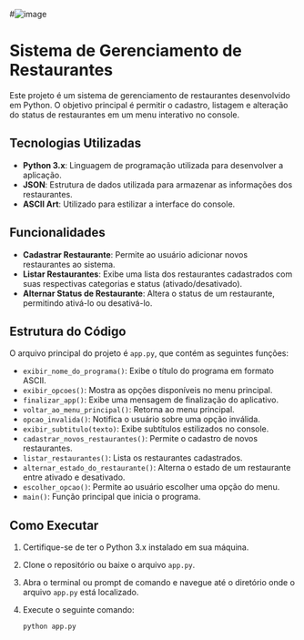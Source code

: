 #![image](https://github.com/user-attachments/assets/43a46a7c-2931-4098-9048-2457be181c88)

# Sistema de Gerenciamento de Restaurantes

Este projeto é um sistema de gerenciamento de restaurantes desenvolvido em Python. O objetivo principal é permitir o cadastro, listagem e alteração do status de restaurantes em um menu interativo no console.

## Tecnologias Utilizadas

- **Python 3.x**: Linguagem de programação utilizada para desenvolver a aplicação.
- **JSON**: Estrutura de dados utilizada para armazenar as informações dos restaurantes.
- **ASCII Art**: Utilizado para estilizar a interface do console.

## Funcionalidades

- **Cadastrar Restaurante**: Permite ao usuário adicionar novos restaurantes ao sistema.
- **Listar Restaurantes**: Exibe uma lista dos restaurantes cadastrados com suas respectivas categorias e status (ativado/desativado).
- **Alternar Status de Restaurante**: Altera o status de um restaurante, permitindo ativá-lo ou desativá-lo.

## Estrutura do Código

O arquivo principal do projeto é `app.py`, que contém as seguintes funções:

- `exibir_nome_do_programa()`: Exibe o título do programa em formato ASCII.
- `exibir_opcoes()`: Mostra as opções disponíveis no menu principal.
- `finalizar_app()`: Exibe uma mensagem de finalização do aplicativo.
- `voltar_ao_menu_principal()`: Retorna ao menu principal.
- `opcao_invalida()`: Notifica o usuário sobre uma opção inválida.
- `exibir_subtitulo(texto)`: Exibe subtítulos estilizados no console.
- `cadastrar_novos_restaurantes()`: Permite o cadastro de novos restaurantes.
- `listar_restaurantes()`: Lista os restaurantes cadastrados.
- `alternar_estado_do_restaurante()`: Alterna o estado de um restaurante entre ativado e desativado.
- `escolher_opcao()`: Permite ao usuário escolher uma opção do menu.
- `main()`: Função principal que inicia o programa.

## Como Executar

1. Certifique-se de ter o Python 3.x instalado em sua máquina.
2. Clone o repositório ou baixe o arquivo `app.py`.
3. Abra o terminal ou prompt de comando e navegue até o diretório onde o arquivo `app.py` está localizado.
4. Execute o seguinte comando:

   ```bash
   python app.py

